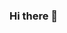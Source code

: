 ### Hi there 👋

<!--
**shaul-s/shaul-s** is a ✨ _special_ ✨ repository because its `README.md` (this file) appears on your GitHub profile.

Technion Mapping and Geo-Information student with a passion for visualizing geographic data and utilizing technology to create new solutions.

### Programming Languages I Work With

Python | MATLAB | C# |

Here are some ideas to get you started:

- 🔭 I’m currently working on ...
- 🌱 I’m currently learning ...
- 👯 I’m looking to collaborate on ...
- 🤔 I’m looking for help with ...
- 💬 Ask me about ...
- 📫 How to reach me: ...
- 😄 Pronouns: ...
- ⚡ Fun fact: ...
-->
